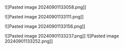 ![[Pasted image 20240901133058.png]]

![[Pasted image 20240901133111.png]]

![[Pasted image 20240901133156.png]]

![[Pasted image 20240901133237.png]]
![[Pasted image 20240901133252.png]]

